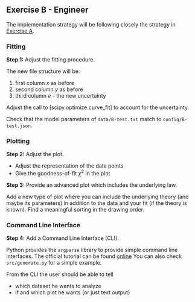 ## Exercise B - Engineer

The implementation strategy will be following closely the strategy in [Exercise A](./3-Engineer.md).

### Fitting

**Step 1:** Adjust the fitting procedure.

The new file structure will be:
1. first column $x$ as before
1. second column $y$ as before
1. third column $e$ - the new uncertainty

Adjust the call to [scipy.optimize.curve_fit] to account for the uncertainty.

Check that the model parameters of `data/B-test.txt` match to `config/B-test.json`.

### Plotting

**Step 2:** Adjust the plot.

- Adjust the representation of the data points
- Give the goodness-of-fit $\chi^2$ in the plot

**Step 3:** Provide an advanced plot which includes the underlying law.

Add a new type of plot where you can include the underlying theory (and maybe its parameters) in addition
to the data and your fit (if the theory is known). Find a meaningful sorting in the drawing order.

### Command Line Interface

**Step 4:** Add a Command Line Interface (CLI).

Python provides the `argparse` library to provide simple command line interfaces.
The official tutorial can be found [online](https://docs.python.org/3/howto/argparse.html#argparse-tutorial)
You can also check `src/generate.py` for a simple example.

From the CLI the user should be able to tell
- which dataset he wants to analyze
- if and which plot he wants (or just text output)
